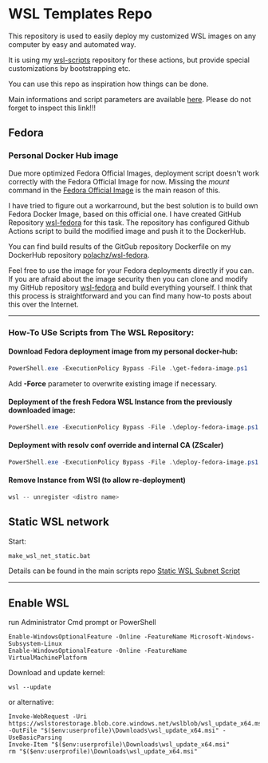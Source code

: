 # WSL Templates Repo

This repository is used to easily deploy my customized WSL images on any computer by easy and automated way.

It is using my [wsl-scripts](https://github.com/polachz/wsl-scripts) repository for these actions, but provide special customizations by bootstrapping etc.

You can use this repo as inspiration how things can be done. 

Main informations and script parameters are available [here](https://github.com/polachz/wsl-scripts). Please do not forget to inspect this link!!!


## Fedora

### Personal Docker Hub image

Due more optimized Fedora Official Images, deployment script doesn't work correctly with the Fedora Official Image for now.  Missing the _mount_ command in the [Fedora Official Image](https://hub.docker.com/_/fedora) is the main reason of this.

I have tried to figure out a workarround, but the best solution is to build own Fedora Docker Image, based on this official one. I have created GitHub Repository [wsl-fedora](https://github.com/polachz/wsl-fedora) for this task. The repository has configured Github Actions script to build the modified image and push it to the DockerHub.

You can find build results of the GitGub repository Dockerfile on my DockerHub repository [polachz/wsl-fedora](https://hub.docker.com/r/polachz/wsl-fedora).

Feel free to use the image for your Fedora deployments directly if you can. If you are afraid about the image security then you can clone and modify my GitHub repository [wsl-fedora](https://github.com/polachz/wsl-fedora) and build everything yourself. I think that this process is straightforward and you can find many how-to posts about this over the Internet.

------------------------------

### How-To USe Scripts from The WSL Repository:

#### Download Fedora deployment image from my personal docker-hub: 
```PowerShell
PowerShell.exe -ExecutionPolicy Bypass -File .\get-fedora-image.ps1 
```
Add **-Force** parameter to overwrite existing image if necessary.

#### Deployment of the fresh Fedora WSL Instance from the previously downloaded image:
```PowerShell
PowerShell.exe -ExecutionPolicy Bypass -File .\deploy-fedora-image.ps1 -InstanceName Fedora-37 -UserName liuser
```

#### Deployment with resolv conf override and internal CA (ZScaler)
```PowerShell
PowerShell.exe -ExecutionPolicy Bypass -File .\deploy-fedora-image.ps1 -InstanceName Fedora-37 -UserName liuser  -OverrideResolvConf -InstallCA
```

#### Remove Instance from WSl (to allow re-deployment)
```PowerShell
wsl -- unregister <distro name>
```

## Static WSL network

Start:
```shell
make_wsl_net_static.bat
```
Details can be found in the main scripts repo [Static WSL Subnet Script](https://github.com/polachz/wsl-scripts#static-wsl-subnet-script)

----------------

## Enable WSL

run Administrator Cmd prompt or PowerShell 

```
Enable-WindowsOptionalFeature -Online -FeatureName Microsoft-Windows-Subsystem-Linux
Enable-WindowsOptionalFeature -Online -FeatureName VirtualMachinePlatform
```

Download and update kernel:

```
wsl --update
```
or alternative:
```
Invoke-WebRequest -Uri https://wslstorestorage.blob.core.windows.net/wslblob/wsl_update_x64.msi -OutFile "$($env:userprofile)\Downloads\wsl_update_x64.msi" -UseBasicParsing
Invoke-Item "$($env:userprofile)\Downloads\wsl_update_x64.msi"
rm "$($env:userprofile)\Downloads\wsl_update_x64.msi"
```
